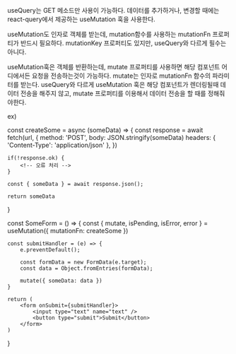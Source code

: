useQuery는 GET 메소드만 사용이 가능하다. 데이터를 추가하거나, 변경할 때에는
react-query에서 제공하는 useMutation 훅을 사용한다.

useMutation도 인자로 객체를 받는데, mutation함수를 사용하는 mutationFn 프로퍼티가 반드시 필요하다.
mutationKey 프로퍼티도 있지만, useQuery와 다르게 필수는 아니다.

useMutation훅은 객체를 반환하는데, mutate 프로퍼티를 사용하면 해당 컴포넌트 어디에서든 요청을 전송하는것이 가능하다.
mutate는 인자로 mutationFn 함수의 파라미터를 받는다.
useQuery와 다르게 useMutation 훅은 해당 컴포넌트가 렌더링될때 데이터 전송을 해주지 않고,
mutate 프로퍼티를 이용해서 데이터 전송을 할 때를 정해줘야한다.

ex)
<!-- mutate 함수 -->
const createSome = async (someData) => {
    const response = await fetch(url, {
        method: 'POST',
        body: JSON.stringify(someData)
        headers: {
            'Content-Type': 'application/json'
        },
    })

    if(!response.ok) {
        <!-- 오류 처리 -->
    }

    const { someData } = await response.json();

    return someData
}

<!-- Form 컴포넌트 -->
const SomeForm = () => {
    const { mutate, isPending, isError, error } = useMutation({
        mutationFn: createSome
    })

    const submitHandler = (e) => {
        e.preventDefault();

        const formData = new FormData(e.target);
        const data = Object.fromEntries(formData);

        mutate({ someData: data })
    }

    return (
        <form onSubmit={submitHandler}>
            <input type="text" name="text" />
            <button type="submit">Submit</button>
        </form>
    )
}


